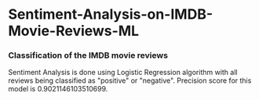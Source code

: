 # Sentiment-Analysis-on-IMDB-Movie-Reviews-ML

<b> <h3> Classification of the IMDB movie reviews </h3> </b>

   Sentiment Analysis is done using Logistic Regression algorithm with all reviews being classified as "positive" or "negative". Precision score for this model is 0.9021146103510699.


